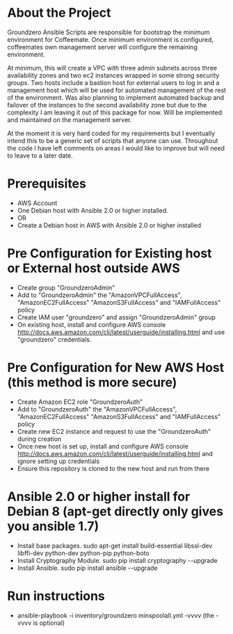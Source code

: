 # About the Project

Groundzero Ansible Scripts are responsible for bootstrap the minimum environment for Coffeemate. Once minimum environment is configured, coffeemates own management server will configure the remaining environment.

At minimum, this will create a VPC with three admin subnets across three availability zones and two ec2 instances wrapped in some strong security groups. Two hosts include a bastion host for external users to log in
and a management host which will be used for automated management of the rest of the environment. Was also planning to implement automated backup and failover of the instances to the second availability zone but
due to the complexity I am leaving it out of this package for now. Will be implemented and maintained on the management server.

At the moment it is very hard coded for my requirements but I eventually intend this to be a generic set of scripts that anyone can use. Throughout the code I have left comments on areas I would like to improve
but will need to leave to a later date.

# Prerequisites

* AWS Account
* One Debian host with Ansible 2.0 or higher installed.
* OR
* Create a Debian host in AWS with Ansible 2.0 or higher installed

# Pre Configuration for Existing host or External host outside AWS

* Create group "GroundzeroAdmin"
* Add to "GroundzeroAdmin" the "AmazonVPCFullAccess", "AmazonEC2FullAccess" "AmazonS3FullAccess" and "IAMFullAccess" policy
* Create IAM user "groundzero" and assign "GroundzeroAdmin" group
* On existing host, install and configure AWS console http://docs.aws.amazon.com/cli/latest/userguide/installing.html and use "groundzero" credentials.

# Pre Configuration for New AWS Host (this method is more secure)

* Create Amazon EC2 role "GroundzeroAuth"
* Add to "GroundzeroAuth" the "AmazonVPCFullAccess", "AmazonEC2FullAccess" "AmazonS3FullAccess" and "IAMFullAccess" policy
* Create new EC2 instance and request to use the "GroundzeroAuth" during creation
* Once new host is set up, install and configure AWS console http://docs.aws.amazon.com/cli/latest/userguide/installing.html and ignore setting up credentials
* Ensure this repository is cloned to the new host and run from there

# Ansible 2.0 or higher install for Debian 8 (apt-get directly only gives you ansible 1.7)

* Install base packages. sudo apt-get install build-essential libssl-dev libffi-dev python-dev python-pip python-boto
* Install Cryptography Module. sudo pip install cryptography --upgrade
* Install Ansible. sudo pip install ansible --upgrade

# Run instructions

* ansible-playbook -i inventory/groundzero minspoolall.yml -vvvv (the -vvvv is optional)
